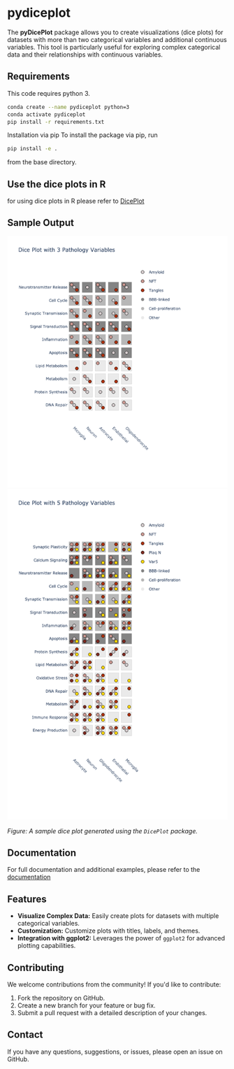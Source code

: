 # pydiceplot

The **pyDicePlot** package allows you to create visualizations (dice plots) for datasets with more than two categorical variables and additional continuous variables. This tool is particularly useful for exploring complex categorical data and their relationships with continuous variables.

## Requirements
This code requires python 3.
```bash
conda create --name pydiceplot python=3
conda activate pydiceplot
pip install -r requirements.txt
```

Installation via pip
To install the package via pip, run
```bash
pip install -e .
```
from the base directory.

## Use the dice plots in R
for using dice plots in R please refer to [DicePlot](https://github.com/maflot/DicePlot/tree/main)

## Sample Output

![Sample Dice with 3 categories Plot](images/dice_plot_3_example_dice_plot.png)
![Sample Dice with 6 categories Plot](images/dice_plot_5_example_dice_plot.png)

*Figure: A sample dice plot generated using the `DicePlot` package.*

## Documentation

For full documentation and additional examples, please refer to the [documentation](https://dice-and-domino-plot.readthedocs.io/en/latest/index.html#)
## Features

- **Visualize Complex Data:** Easily create plots for datasets with multiple categorical variables.
- **Customization:** Customize plots with titles, labels, and themes.
- **Integration with ggplot2:** Leverages the power of `ggplot2` for advanced plotting capabilities.

## Contributing

We welcome contributions from the community! If you'd like to contribute:

1. Fork the repository on GitHub.
2. Create a new branch for your feature or bug fix.
3. Submit a pull request with a detailed description of your changes.

## Contact

If you have any questions, suggestions, or issues, please open an issue on GitHub.
